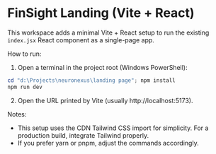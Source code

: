 # FinSight Landing (Vite + React)

This workspace adds a minimal Vite + React setup to run the existing `index.jsx` React component as a single-page app.

How to run:

1. Open a terminal in the project root (Windows PowerShell):

```powershell
cd "d:\Projects\neuronexus\landing page"; npm install
npm run dev
```

2. Open the URL printed by Vite (usually http://localhost:5173).

Notes:
- This setup uses the CDN Tailwind CSS import for simplicity. For a production build, integrate Tailwind properly.
- If you prefer yarn or pnpm, adjust the commands accordingly.
